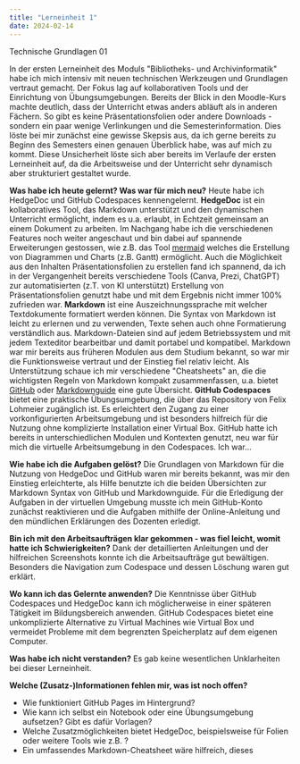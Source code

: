 ```yaml
---
title: "Lerneinheit 1"
date: 2024-02-14
---
```


Technische Grundlagen 01

In der ersten Lerneinheit des Moduls "Bibliotheks- und Archivinformatik" habe ich mich intensiv mit neuen technischen Werkzeugen und Grundlagen vertraut gemacht. Der Fokus lag auf kollaborativen Tools und der Einrichtung von Übungsumgebungen. Bereits der Blick in den Moodle-Kurs machte deutlich, dass der Unterricht etwas anders abläuft als in anderen Fächern. So gibt es keine Präsentationsfolien oder andere Downloads - sondern ein paar wenige Verlinkungen und die Semesterinformation. Dies löste bei mir zunächst eine gewisse Skepsis aus, da ich gerne bereits zu Beginn des Semesters einen genauen Überblick habe, was auf mich zu kommt. Diese Unsicherheit löste sich aber bereits im Verlaufe der ersten Lerneinheit auf, da die Arbeitsweise und der Unterricht sehr dynamisch aber strukturiert gestaltet wurde.

**Was habe ich heute gelernt? Was war für mich neu?**
Heute habe ich HedgeDoc und GitHub Codespaces kennengelernt. 
**HedgeDoc** ist ein kollaboratives Tool, das Markdown unterstützt und den dynamischen Unterricht ermöglicht, indem es u.a. erlaubt, in Echtzeit gemeinsam an einem Dokument zu arbeiten. Im Nachgang habe ich die verschiedenen Features noch weiter angeschaut und bin dabei auf spannende Erweiterungen gestossen, wie z.B. das Tool [mermaid](https://mermaid.js.org/#/) welches die Erstellung von Diagrammen und Charts (z.B. Gantt) ermöglicht. Auch die Möglichkeit aus den Inhalten Präsentationsfolien zu erstellen fand ich spannend, da ich in der Vergangenheit bereits verschiedene Tools (Canva, Prezi, ChatGPT) zur automatisierten (z.T. von KI unterstützt) Erstellung von Präsentationsfolien genutzt habe und mit dem Ergebnis nicht immer 100% zufrieden war.
**Markdown** ist eine Auszeichnungssprache mit welcher Textdokumente formatiert werden können. Die Syntax von Markdown ist leicht zu erlernen und zu verwenden, Texte sehen auch ohne Formatierung verständlich aus. Markdown-Dateien sind auf jedem Betriebssystem und mit jedem Texteditor bearbeitbar und damit portabel und kompatibel. Markdown war mir bereits aus früheren Modulen aus dem Studium bekannt, so war mir die Funktionsweise vertraut und der Einstieg fiel relativ leicht. Als Unterstützung schaue ich mir verschiedene "Cheatsheets" an, die die wichtigsten Regeln von Markdown kompakt zusammenfassen, u.a. bietet [GitHub](https://docs.github.com/de/get-started/writing-on-github/getting-started-with-writing-and-formatting-on-github/basic-writing-and-formatting-syntax) oder [Markdownguide](https://www.markdownguide.org/cheat-sheet/) eine gute Übersicht.
**GitHub Codespaces** bietet eine praktische Übungsumgebung, die über das Repository von Felix Lohmeier zugänglich ist. Es erleichtert den Zugang zu einer vorkonfigurierten Arbeitsumgebung und ist besonders hilfreich für die Nutzung ohne komplizierte Installation einer Virtual Box. GitHub hatte ich bereits in unterschiedlichen Modulen und Kontexten genutzt, neu war für mich die virtuelle Arbeitsumgebung in den Codespaces. Ich war...

**Wie habe ich die Aufgaben gelöst?**
Die Grundlagen von Markdown für die Nutzung von HedgeDoc und GitHub waren mir bereits bekannt, was mir den Einstieg erleichterte, als Hilfe benutzte ich die beiden Übersichten zur Markdown Syntax von GitHub und Markdownguide. Für die Erledigung der Aufgaben in der virtuellen Umgebung musste ich mein GitHub-Konto zunächst reaktivieren und die Aufgaben mithilfe der Online-Anleitung und den mündlichen Erklärungen des Dozenten erledigt.

**Bin ich mit den Arbeitsaufträgen klar gekommen - was fiel leicht, womit hatte ich Schwierigkeiten?**
Dank der detaillierten Anleitungen und der hilfreichen Screenshots konnte ich die Arbeitsaufträge gut bewältigen. Besonders die Navigation zum Codespace und dessen Löschung waren gut erklärt.

**Wo kann ich das Gelernte anwenden?**
Die Kenntnisse über GitHub Codespaces und HedgeDoc kann ich möglicherweise in einer späteren Tätigkeit im Bildungsbereich anwenden. GitHub Codespaces bietet eine unkomplizierte Alternative zu Virtual Machines wie Virtual Box und vermeidet Probleme mit dem begrenzten Speicherplatz auf dem eigenen Computer.

**Was habe ich nicht verstanden?**
Es gab keine wesentlichen Unklarheiten bei dieser Lerneinheit.

**Welche (Zusatz-)Informationen fehlen mir, was ist noch offen?**
- Wie funktioniert GitHub Pages im Hintergrund?
- Wie kann ich selbst ein Notebook oder eine Übungsumgebung aufsetzen? Gibt es dafür Vorlagen?
- Welche Zusatzmöglichkeiten bietet HedgeDoc, beispielsweise für Folien oder weitere Tools wie z.B. ?
- Ein umfassendes Markdown-Cheatsheet wäre hilfreich, dieses
